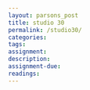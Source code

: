 ```yaml
---  
layout: parsons_post  
title: studio 30 
permalink: /studio30/  
categories:   
tags:  
assignment: 
description: 
assignment-due: 
readings: 
---  
```

